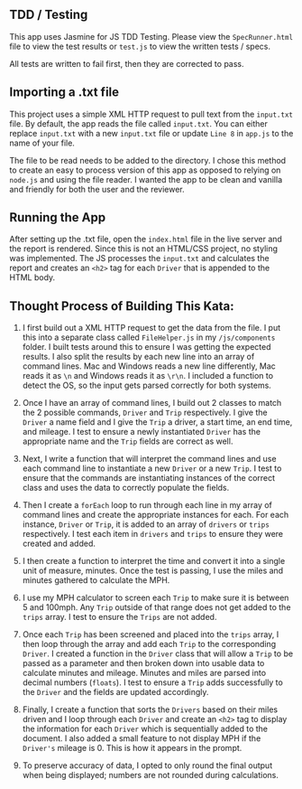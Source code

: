## TDD / Testing
This app uses Jasmine for JS TDD Testing. Please view the `SpecRunner.html` file to view the test results or `test.js` to view the written tests / specs.

All tests are written to fail first, then they are corrected to pass.

## Importing a .txt file
This project uses a simple XML HTTP request to pull text from the `input.txt` file. By default, the app reads the file called `input.txt`. You can either replace `input.txt` with a new `input.txt` file or update `Line 8` in `app.js` to the name of your file.

The file to be read needs to be added to the directory. I chose this method to create an easy to process version of this app as opposed to relying on `node.js` and using the file reader. I wanted the app to be clean and vanilla and friendly for both the user and the reviewer.

## Running the App
After setting up the .txt file, open the `index.html` file in the live server and the report is rendered. Since this is not an HTML/CSS project, no styling was implemented. The JS processes the `input.txt` and calculates the report and creates an `<h2>` tag for each `Driver` that is appended to the HTML body.


## Thought Process of Building This Kata:

1. I first build out a XML HTTP request to get the data from the file. I put this into a separate class called `FileHelper.js` in my `/js/components` folder. I built tests around this to ensure I was getting the expected results. I also split the results by each new line into an array of command lines. Mac and Windows reads a new line differently, Mac reads it as `\n` and Windows reads it as `\r\n`. I included a function to detect the OS, so the input gets parsed correctly for both systems.

2. Once I have an array of command lines, I build out 2 classes to match the 2 possible commands, `Driver` and `Trip` respectively. I give the `Driver` a name field and I give the `Trip` a driver, a start time, an end time, and mileage. I test to ensure a newly instantiated `Driver` has the appropriate name and the `Trip` fields are correct as well.

3. Next, I write a function that will interpret the command lines and use each command line to instantiate a new `Driver` or a new `Trip`. I test to ensure that the commands are instantiating instances of the correct class and uses the data to correctly populate the fields.

4. Then I create a `forEach` loop to run through each line in my array of command lines and create the appropriate instances for each. For each instance, `Driver` or `Trip`, it is added to an array of `drivers` or `trips` respectively. I test each item in `drivers` and `trips` to ensure they were created and added.

5. I then create a function to interpret the time and convert it into a single unit of measure, minutes. Once the test is passing, I use the miles and minutes gathered to calculate the MPH.

6. I use my MPH calculator to screen each `Trip` to make sure it is between 5 and 100mph. Any `Trip` outside of that range does not get added to the `trips` array. I test to ensure the `Trips` are not added.

7. Once each `Trip` has been screened and placed into the `trips` array, I then loop through the array and add each `Trip` to the corresponding `Driver`. I created a function in the `Driver` class that will allow a `Trip` to be passed as a parameter and then broken down into usable data to calculate minutes and mileage. Minutes and miles are parsed into decimal numbers (`floats`). I test to ensure a `Trip` adds successfully to the `Driver` and the fields are updated accordingly.

8. Finally, I create a function that sorts the `Drivers` based on their miles driven and I loop through each `Driver` and create an `<h2>` tag to display the information for each `Driver` which is sequentially added to the document. I also added a small feature to not display MPH if the `Driver's` mileage is 0. This is how it appears in the prompt.

9. To preserve accuracy of data, I opted to only round the final output when being displayed; numbers are not rounded during calculations.